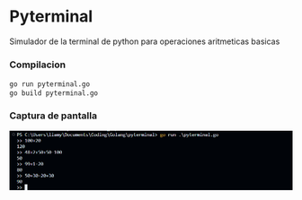 # Pyterminal

Simulador de la terminal de python para operaciones aritmeticas basicas

### Compilacion

```
go run pyterminal.go
go build pyterminal.go
```

### Captura de pantalla

![Captura de pyterminal](captura.png)
